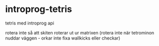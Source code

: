 # introprog-tetris
tetris med introprog api

rotera inte så att skiten roterar ut ur matrixen
(rotera inte när tetrominon nuddar väggen - orkar inte fixa wallkicks eller checkar)
